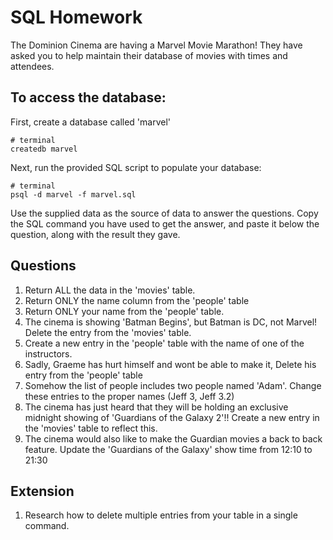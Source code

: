 # SQL Homework

The Dominion Cinema are having a Marvel Movie Marathon! They have asked you to help maintain their database of movies with times and attendees.

## To access the database:

First, create a database called 'marvel'
```
# terminal
createdb marvel
```

Next, run the provided SQL script to populate your database:
```
# terminal
psql -d marvel -f marvel.sql
```

Use the supplied data as the source of data to answer the questions.  Copy the SQL command you have used to get the answer, and paste it below the question, along with the result they gave.

## Questions

1. Return ALL the data in the 'movies' table.
2. Return ONLY the name column from the 'people' table
3. Return ONLY your name from the 'people' table.
4. The cinema is showing 'Batman Begins', but Batman is DC, not Marvel! Delete the entry from the 'movies' table.
5. Create a new entry in the 'people' table with the name of one of the instructors.
6. Sadly, Graeme has hurt himself and wont be able to make it, Delete his entry from the 'people' table
7. Somehow the list of people includes two people named 'Adam'. Change these entries to the proper names (Jeff 3, Jeff 3.2)
8. The cinema has just heard that they will be holding an exclusive midnight showing of 'Guardians of the Galaxy 2'!! Create a new entry in the 'movies' table to reflect this.
9. The cinema would also like to make the Guardian movies a back to back feature. Update the 'Guardians of the Galaxy' show time from 12:10 to 21:30

## Extension

1. Research how to delete multiple entries from your table in a single command.
